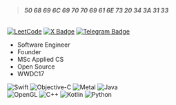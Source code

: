 > ###### **50 68 69 6C 69 70 70 69 61 6E 73 20 34 3A 31 33**
<!--- 
[![LeetCode](https://img.shields.io/badge/dynamic/json?style=flat&labelColor=282828&color=%23ffa116&label=LeetCode&query=solvedOverTotal&url=https%3A%2F%2Fbadge.xyli.tech/%2Fapi%2Fusers%2Feleev&logo=leetcode&logoColor=yellow&style=flat-rounded)](https://leetcode.com/eleev/) 
-->
[![LeetCode](https://badges.peiyuan.ch/leetcode/eleev/solved?logo=leetcode&label=LeetCode&style=flat-rounded&color=yellow)](https://leetcode.com/eleev/)
[![X Badge](https://img.shields.io/badge/X-222?logo=x&logoColor=fff&style=flat-rounded)](https://x.com/eleevdev)
[![Telegram Badge](https://img.shields.io/badge/Telegram-27A5E4?logo=telegram&logoColor=fff&style=flat-rounded)](https://t.me/eleev)

- Software Engineer
- Founder
- MSc Applied CS
- Open Source
- WWDC17

![Swift](https://img.shields.io/badge/Swift-F54A2A?style=flat-rounded&logo=swift&logoColor=white)
![Objective-C](https://img.shields.io/badge/Objective--C-%233A95E3.svg?style=flat-rounded&logo=apple&logoColor=white)
![Metal](https://img.shields.io/badge/Metal-800080?style=flat-rounded&logo=apple&logoColor=white)
![Java](https://img.shields.io/badge/Java-%23ED8B00.svg?style=flat-rounded&logo=openjdk&logoColor=white) \
![OpenGL](https://img.shields.io/badge/OpenGL-%23FFFFFF.svg?style=flat-rounded&logo=opengl) 
![C++](https://img.shields.io/badge/-C++-blue?logo=cplusplus)
![Kotlin](https://img.shields.io/badge/Kotlin-%237F52FF.svg?style=flat-rounded&logo=kotlin&logoColor=white)
![Python](https://img.shields.io/badge/Python-3670A0?style=flat-rounded&logo=python&logoColor=ffdd54)
